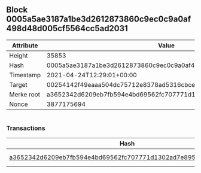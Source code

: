 ## Block 0005a5ae3187a1be3d2612873860c9ec0c9a0af498d48d005cf5564cc5ad2031

Attribute | Value
--- | ---
Height | 35853
Hash | 0005a5ae3187a1be3d2612873860c9ec0c9a0af498d48d005cf5564cc5ad2031
Timestamp | 2021-04-24T12:29:01+00:00
Target | 00254142f49eaaa504dc75712e8378ad5316cbcead634704b3734b6271167cc4
Merke root | a3652342d6209eb7fb594e4bd69562fc707771d1302ad7e8957b4efac1c19c9e
Nonce | 3877175694

```

```

### Transactions

Hash | Amount
--- | ---
[a3652342d6209eb7fb594e4bd69562fc707771d1302ad7e8957b4efac1c19c9e](a3652342d6209eb7fb594e4bd69562fc707771d1302ad7e8957b4efac1c19c9e.md) | 10.00000000 SKEPTI 
